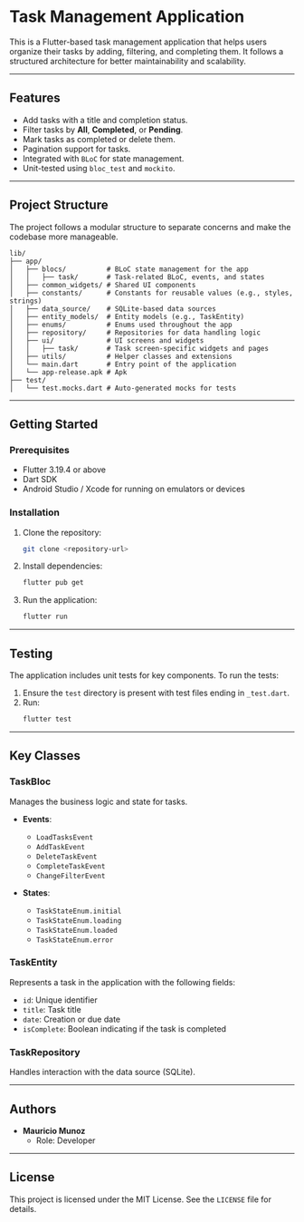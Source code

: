 # Task Management Application

This is a Flutter-based task management application that helps users organize their tasks by adding, filtering, and completing them. It follows a structured architecture for better maintainability and scalability.

---

## Features

- Add tasks with a title and completion status.
- Filter tasks by **All**, **Completed**, or **Pending**.
- Mark tasks as completed or delete them.
- Pagination support for tasks.
- Integrated with `BLoC` for state management.
- Unit-tested using `bloc_test` and `mockito`.

---

## Project Structure

The project follows a modular structure to separate concerns and make the codebase more manageable.

```
lib/
├── app/
│   ├── blocs/          # BLoC state management for the app
│   │   ├── task/       # Task-related BLoC, events, and states
│   ├── common_widgets/ # Shared UI components
│   ├── constants/      # Constants for reusable values (e.g., styles, strings)
│   ├── data_source/    # SQLite-based data sources
│   ├── entity_models/  # Entity models (e.g., TaskEntity)
│   ├── enums/          # Enums used throughout the app
│   ├── repository/     # Repositories for data handling logic
│   ├── ui/             # UI screens and widgets
│   │   ├── task/       # Task screen-specific widgets and pages
│   ├── utils/          # Helper classes and extensions
│   └── main.dart       # Entry point of the application
│   └── app-release.apk # Apk
├── test/
│   └── test.mocks.dart # Auto-generated mocks for tests
```

---

## Getting Started

### Prerequisites

- Flutter 3.19.4 or above
- Dart SDK
- Android Studio / Xcode for running on emulators or devices

### Installation

1. Clone the repository:

   ```bash
   git clone <repository-url>
   ```

2. Install dependencies:

   ```bash
   flutter pub get
   ```

3. Run the application:
   ```bash
   flutter run
   ```

---

## Testing

The application includes unit tests for key components. To run the tests:

1. Ensure the `test` directory is present with test files ending in `_test.dart`.
2. Run:
   ```bash
   flutter test
   ```

---

## Key Classes

### TaskBloc

Manages the business logic and state for tasks.

- **Events**:

  - `LoadTasksEvent`
  - `AddTaskEvent`
  - `DeleteTaskEvent`
  - `CompleteTaskEvent`
  - `ChangeFilterEvent`

- **States**:
  - `TaskStateEnum.initial`
  - `TaskStateEnum.loading`
  - `TaskStateEnum.loaded`
  - `TaskStateEnum.error`

### TaskEntity

Represents a task in the application with the following fields:

- `id`: Unique identifier
- `title`: Task title
- `date`: Creation or due date
- `isComplete`: Boolean indicating if the task is completed

### TaskRepository

Handles interaction with the data source (SQLite).

---

## Authors

- **Mauricio Munoz**
  - Role: Developer

---

## License

This project is licensed under the MIT License. See the `LICENSE` file for details.
